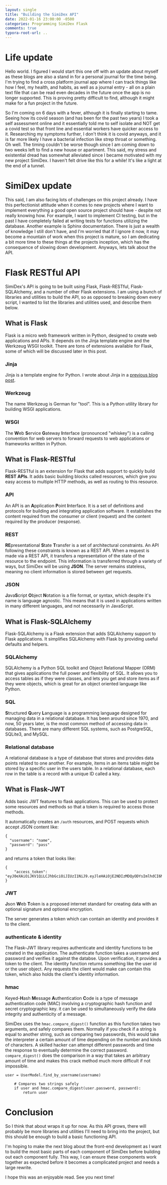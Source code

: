 ```yaml
---
layout: single
title: "Building the SimiDex API"
date: 2022-01-16 23:00:00 -0500
categories: Programming SimiDex Flask
comments: true
typora-root-url: ..
---
```


# Life update

Hello world. I figured I would start this one off with an update about myself as these blogs are also a stand in for a personal journal for the time being. I'm trying to find a cross platform journal app where I can track things like how I feel, my health, and habits, as well as a journal entry - all on a plain text file that can be read even decades in the future once the app is no longer supported. This is proving pretty difficult to find, although it might make for a fun project in the future.

So I'm coming on 6 days with a fever, although it is finally starting to tame. Seeing how its covid season (and has been for the past two years) I took a self assessment online and it essentially told me to self isolate and NOT get a covid test so that front line and essential workers have quicker access to it. Researching my symptoms further, I don't think it is covid anyways, and it is far more likely I have a bacterial infection like strep throat or something. Oh well. The timing couldn't be worse though since I am coming down to two weeks left to find a new house or apartment. This said, my stress and existential dread has somewhat alleviated since I became motivated with my new project SimiDex. I haven't felt drive like this for a while! It's like a light at the end of a tunnel.

# SimiDex update

This said, I am also facing lots of challenges on this project already. I have this perfectionist attitude when it comes to new projects where I want to implement everything a good open source project should have - despite not really knowing how. For example, I want to implement CI testing, but in the past I have completely failed at writing tests for functions utilizing the database. Another example is Sphinx documentation. There is just a wealth of knowledge I still don't have, and I'm worried that if I ignore it now, it may become a mountain of work when this project is mature, so I am dedicating a bit more time to these things at the projects inception, which has the consequence of slowing down development. Anyways, lets talk about the API.

# Flask RESTful API

SimiDex's API is going to be built using Flask, Flask-RESTful, Flask-SQLAlchemy, and a number of other Flask extensions. I am using a bunch of libraries and utilities to build the API, so as opposed to breaking down every script, I wanted to list the libraries and utilities used, and describe them below.

## What is Flask

Flask is a micro web framework written in Python, designed to create web applications and APIs. It depends on the Jinja template engine and the Werkzeug WSGI toolkit. There are tons of extensions available for Flask, some of which will be discussed later in this post.

### Jinja

Jinja is a template engine for Python. I wrote about Jinja in a [previous blog post](https://georgeciesinski.me/blog/bootstrap/flask/front-end/programming/text-script/Jinja-Templates/).

### Werkzeug

The name Werkzeug is German for "tool". This is a Python utility library for building WSGI applications.

### WSGI

The **W**eb **S**ervice **G**ateway **I**nterface (pronounced "whiskey") is a calling convention for web servers to forward requests to web applications or frameworks written in Python.

## What is Flask-RESTful

Flask-RESTful is an extension for Flask that adds support to quickly build **REST APIs**. It adds basic building blocks called resources, which give you easy access to multiple HTTP methods, as well as routing to this resource.

### API

An API is an **A**pplication **P**oint **I**nterface. It is a set of definitions and protocols for building and integrating application software. It establishes the content required from the consumer or client (request) and the content required by the producer (response).

### REST

**RE**presentational **S**tate **T**ransfer is a set of architectural constraints. An API following these constraints is known as a REST API. When a request is made via a REST API, it transfers a representation of the state of the resource to the endpoint. This information is transferred through a variety of ways, but SimiDex will be using **JSON**. The server remains stateless, meaning no client information is stored between get requests.

### JSON

**J**ava**S**cript **O**bject **N**otation is a file format, or syntax, which despite it's name is language agnostic. This means that it is used in applications written in many different languages, and not necessarily in JavaScript.

## What is Flask-SQLAlchemy

Flask-SQLAlchemy is a Flask extension that adds SQLAlchemy support to Flask applications. It simplifies SQLAlchemy with Flask by providing useful defaults and helpers.

### SQLAlchemy

SQLAlchemy is a Python SQL toolkit and Object Relational Mapper (ORM) that gives applications the full power and flexibility of SQL. It allows you to access tables as if they were classes, and lets you get and store items as if they were objects, which is great for an object oriented language like Python.

### SQL

**S**tructured **Q**uery **L**anguage is a programming language designed for managing data in a relational database. It has been around since 1970, and now, 50 years later, is the most common method of accessing data in databases. There are many different SQL systems, such as PostgreSQL, SQLite3, and MySQL.

### Relational database

A relational database is a type of database that stores and provides data points related to one another. For example, items in an items table might be stored by a specific user in the users table. In a relational database, each row in the table is a record with a unique ID called a key.

## What is Flask-JWT

Adds basic JWT features to flask applications. This can be used to protect some resources and methods so that a token is required to access those methods.

It automatically creates an `/auth` resources, and POST requests which accept JSON content like:

```
{
  "username": "name",
  "password": "pass"
}
```

and returns a token that looks like:

```
{
    "access_token": "eyJ0eXAiOiJKV1QiLCJhbGciOiJIUzI1NiJ9.eyJleHAiOjE2NDIzMDQyODYsImlhdCI6MTY0MjMwMzk4NiwibmJmIjoxNjQyMzAzOTg2LCJpZGVudGl0eSI6MX0.OK9oDWBf8cs0uO8S15ms5usXUIiLPG0DoMe1BG8SzWs"
}
```

### JWT

**J**son **W**eb **T**oken is a proposed internet standard for creating data with an optional signature and optional encryption.

The server generates a token which can contain an identity and provides it to the client.

### authenticate & identity

The Flask-JWT library requires authenticate and identity functions to be created in the application. The authenticate function takes a username and password and verifies it against the databse. Upon verification, it provides a token to the client. The identity function returns something like the user id or the user object. Any requests the client would make can contain this token, which also holds the client's identity information.

### hmac

Keyed-**H**ash **M**essage **A**uthentication **C**ode is a type of message authentication code (MAC) involving a cryptographic hash function and secret cryptographic key. it can be used to simultaneously verify the data integrity and authenticity of a message.

SimiDex uses the `hmac.compare_digest()` function as this function takes two arguments, and safely compares them. Normally if you check if a string is equal to another string, such as comparing two passwords, this would take the interpreter a certain amount of time depending on the number and kinds of characters. A skilled hacker can attempt different passwords and time the response to eventually determine the correct password. `compare_digest()` does the comparison in a way that takes an arbitrary amount of time and makes this crack method much more difficult if not impossible.

```
user = UserModel.find_by_username(username)

	# Compares two strings safely
	if user and hmac.compare_digest(user.password, password):
		return user
```

# Conclusion

So I think that about wraps it up for now. As this API grows, there will probably be more libraries and utilities I'll need to bring into the project, but this should be enough to build a basic functioning API.

I'm hoping to make the next blog about the front-end development as I want to build the most basic parts of each component of SimiDex before building out each component fully. This way, I can ensure these components work together as expected before it becomes a complicated project and needs a large rewrite.

I hope this was an enjoyable read. See you next time!
